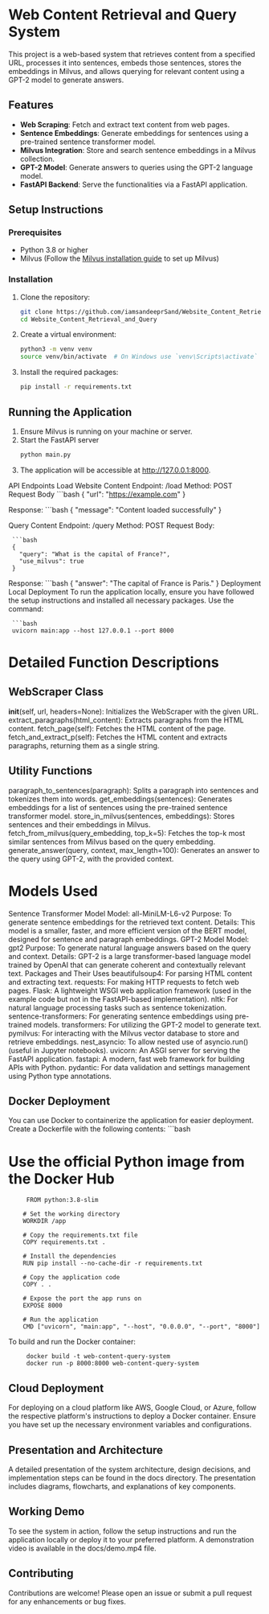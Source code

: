 # Web Content Retrieval and Query System

This project is a web-based system that retrieves content from a specified URL, processes it into sentences, embeds those sentences, stores the embeddings in Milvus, and allows querying for relevant content using a GPT-2 model to generate answers. 

## Features

- **Web Scraping**: Fetch and extract text content from web pages.
- **Sentence Embeddings**: Generate embeddings for sentences using a pre-trained sentence transformer model.
- **Milvus Integration**: Store and search sentence embeddings in a Milvus collection.
- **GPT-2 Model**: Generate answers to queries using the GPT-2 language model.
- **FastAPI Backend**: Serve the functionalities via a FastAPI application.

## Setup Instructions

### Prerequisites

- Python 3.8 or higher
- Milvus (Follow the [Milvus installation guide](https://milvus.io/docs/v2.0.0/install_standalone-docker.md) to set up Milvus)

### Installation

1. Clone the repository:
   ```bash
   git clone https://github.com/iamsandeeprSand/Website_Content_Retrieval_and_Query.git
   cd Website_Content_Retrieval_and_Query
   
2. Create a virtual environment:
   ```bash
   python3 -m venv venv
   source venv/bin/activate  # On Windows use `venv\Scripts\activate`

3. Install the required packages:
   ```bash
   pip install -r requirements.txt
   

## Running the Application
1. Ensure Milvus is running on your machine or server.
2. Start the FastAPI server
   ```bash
   python main.py
3. The application will be accessible at http://127.0.0.1:8000.

API Endpoints
Load Website Content
Endpoint: /load
Method: POST
   Request Body
            ```bash
           {
           "url": "https://example.com"
           }

   Response:
     ```bash
     {
       "message": "Content loaded successfully"
     }


Query Content
Endpoint: /query
Method: POST
   Request Body:
   
     ```bash
     {
       "query": "What is the capital of France?",
       "use_milvus": true
     }
   Response:
     ```bash
     {
       "answer": "The capital of France is Paris."
     }
Deployment
   Local Deployment
   To run the application locally, ensure you have followed the setup instructions and installed all necessary packages. Use the command:
   
     ```bash
     uvicorn main:app --host 127.0.0.1 --port 8000

# Detailed Function Descriptions
## WebScraper Class
__init__(self, url, headers=None): Initializes the WebScraper with the given URL.
extract_paragraphs(html_content): Extracts paragraphs from the HTML content.
fetch_page(self): Fetches the HTML content of the page.
fetch_and_extract_p(self): Fetches the HTML content and extracts paragraphs, returning them as a single string.

## Utility Functions
paragraph_to_sentences(paragraph): Splits a paragraph into sentences and tokenizes them into words.
get_embeddings(sentences): Generates embeddings for a list of sentences using the pre-trained sentence transformer model.
store_in_milvus(sentences, embeddings): Stores sentences and their embeddings in Milvus.
fetch_from_milvus(query_embedding, top_k=5): Fetches the top-k most similar sentences from Milvus based on the query embedding.
generate_answer(query, context, max_length=100): Generates an answer to the query using GPT-2, with the provided context.

# Models Used
Sentence Transformer Model
Model: all-MiniLM-L6-v2
Purpose: To generate sentence embeddings for the retrieved text content.
Details: This model is a smaller, faster, and more efficient version of the BERT model, designed for sentence and paragraph embeddings.
GPT-2 Model
Model: gpt2
Purpose: To generate natural language answers based on the query and context.
Details: GPT-2 is a large transformer-based language model trained by OpenAI that can generate coherent and contextually relevant text.
Packages and Their Uses
beautifulsoup4: For parsing HTML content and extracting text.
requests: For making HTTP requests to fetch web pages.
Flask: A lightweight WSGI web application framework (used in the example code but not in the FastAPI-based implementation).
nltk: For natural language processing tasks such as sentence tokenization.
sentence-transformers: For generating sentence embeddings using pre-trained models.
transformers: For utilizing the GPT-2 model to generate text.
pymilvus: For interacting with the Milvus vector database to store and retrieve embeddings.
nest_asyncio: To allow nested use of asyncio.run() (useful in Jupyter notebooks).
uvicorn: An ASGI server for serving the FastAPI application.
fastapi: A modern, fast web framework for building APIs with Python.
pydantic: For data validation and settings management using Python type annotations.

  
## Docker Deployment
   You can use Docker to containerize the application for easier deployment. Create a Dockerfile with the following contents:
      ```bash
   # Use the official Python image from the Docker Hub
         FROM python:3.8-slim
        
        # Set the working directory
        WORKDIR /app
        
        # Copy the requirements.txt file
        COPY requirements.txt .
        
        # Install the dependencies
        RUN pip install --no-cache-dir -r requirements.txt
        
        # Copy the application code
        COPY . .
        
        # Expose the port the app runs on
        EXPOSE 8000
        
        # Run the application
        CMD ["uvicorn", "main:app", "--host", "0.0.0.0", "--port", "8000"]

   To build and run the Docker container:
      
         docker build -t web-content-query-system
         docker run -p 8000:8000 web-content-query-system

## Cloud Deployment
For deploying on a cloud platform like AWS, Google Cloud, or Azure, follow the respective platform's instructions to deploy a Docker container. Ensure you have set up the necessary environment variables and configurations.

## Presentation and Architecture
A detailed presentation of the system architecture, design decisions, and implementation steps can be found in the docs directory. The presentation includes diagrams, flowcharts, and explanations of key components.

## Working Demo
To see the system in action, follow the setup instructions and run the application locally or deploy it to your preferred platform. A demonstration video is available in the docs/demo.mp4 file.

## Contributing
Contributions are welcome! Please open an issue or submit a pull request for any enhancements or bug fixes.
 












